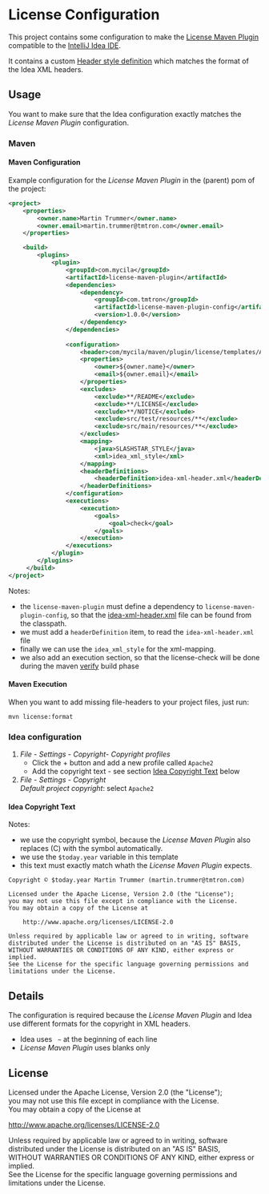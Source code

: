 # License Configuration

This project contains some configuration to make the [License Maven Plugin](http://code.mycila.com/license-maven-plugin/) compatible to the [IntelliJ Idea IDE](https://www.jetbrains.com/idea/).

It contains a custom [Header style definition](http://code.mycila.com/license-maven-plugin/#changing-header-style-definitions) which matches the format of the Idea XML headers. 
 
## Usage

You want to make sure that the Idea configuration exactly matches the _License Maven Plugin_ configuration. 

### Maven

#### Maven Configuration
Example configuration for the _License Maven Plugin_ in the (parent) pom of the project: 

```xml
<project>
    <properties>
        <owner.name>Martin Trummer</owner.name>
        <owner.email>martin.trummer@tmtron.com</owner.email>
    </properties>

    <build>
        <plugins>
            <plugin>
                <groupId>com.mycila</groupId>
                <artifactId>license-maven-plugin</artifactId>
                <dependencies>
                    <dependency>
                        <groupId>com.tmtron</groupId>
                        <artifactId>license-maven-plugin-config</artifactId>
                        <version>1.0.0</version>
                    </dependency>
                </dependencies>
    
                <configuration>
                    <header>com/mycila/maven/plugin/license/templates/APACHE-2.txt</header>
                    <properties>
                        <owner>${owner.name}</owner>
                        <email>${owner.email}</email>
                    </properties>
                    <excludes>
                        <exclude>**/README</exclude>
                        <exclude>**/LICENSE</exclude>
                        <exclude>**/NOTICE</exclude>
                        <exclude>src/test/resources/**</exclude>
                        <exclude>src/main/resources/**</exclude>
                    </excludes>
                    <mapping>
                        <java>SLASHSTAR_STYLE</java>
                        <xml>idea_xml_style</xml>
                    </mapping>
                    <headerDefinitions>
                        <headerDefinition>idea-xml-header.xml</headerDefinition>
                    </headerDefinitions>
                </configuration>
                <executions>
                    <execution>
                        <goals>
                            <goal>check</goal>
                        </goals>
                    </execution>
                </executions>
            </plugin>
        </plugins>
     </build>
</project>     
```

Notes:
 * the `license-maven-plugin` must define a dependency to `license-maven-plugin-config`, so that the [idea-xml-header.xml](src/main/resources/idea-xml-header.xml) file can be found from the classpath.
 * we must add a `headerDefinition` item, to read the `idea-xml-header.xml` file
 * finally we can use the `idea_xml_style` for the xml-mapping.
 * we also add an execution section, so that the license-check will be done during the maven [verify](https://maven.apache.org/guides/introduction/introduction-to-the-lifecycle.html) build phase  

#### Maven Execution
When you want to add missing file-headers to your project files, just run:

    mvn license:format
 
### Idea configuration
1. _File_ - _Settings_ - _Copyright_- _Copyright profiles_
   * Click the + button and add a new profile called `Apache2`
   * Add the copyright text - see section [Idea Copyright Text](#idea-copyright-text) below        
1. _File_ - _Settings_ - _Copyright_  
   _Default project copyright_: select `Apache2`  
    
#### Idea Copyright Text
Notes:
 * we use the copyright symbol, because the _License Maven Plugin_ also replaces (C) with the symbol automatically.
 * we use the `$today.year` variable in this template
 * this text must exactly match whath the _License Maven Plugin_ expects. 

```
Copyright © $today.year Martin Trummer (martin.trummer@tmtron.com)

Licensed under the Apache License, Version 2.0 (the "License");
you may not use this file except in compliance with the License.
You may obtain a copy of the License at

    http://www.apache.org/licenses/LICENSE-2.0

Unless required by applicable law or agreed to in writing, software
distributed under the License is distributed on an "AS IS" BASIS,
WITHOUT WARRANTIES OR CONDITIONS OF ANY KIND, either express or implied.
See the License for the specific language governing permissions and
limitations under the License.
```

## Details

The configuration is required because the _License Maven Plugin_ and Idea use different formats for the copyright in XML headers.
* Idea uses `  ~ ` at the beginning of each line
* _License Maven Plugin_ uses blanks only

## License

Licensed under the Apache License, Version 2.0 (the "License");  
you may not use this file except in compliance with the License.  
You may obtain a copy of the License at

http://www.apache.org/licenses/LICENSE-2.0

Unless required by applicable law or agreed to in writing, software  
distributed under the License is distributed on an "AS IS" BASIS,  
WITHOUT WARRANTIES OR CONDITIONS OF ANY KIND, either express or implied.  
See the License for the specific language governing permissions and  
limitations under the License.
